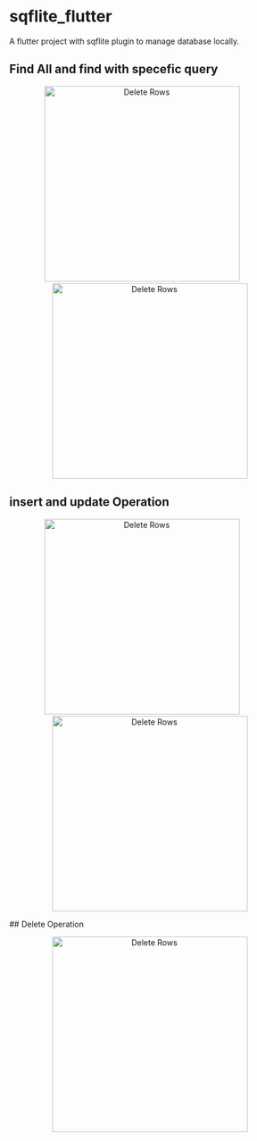 # sqflite_flutter

A flutter project with sqflite plugin to manage database locally.

## Find All and find with specefic query
<p  align="center" >
  <img src="https://github.com/amirjadhav/flutter-sqflite-database/blob/master/screenshot/findall.png" width="350" title="Delete Rows">
  &nbsp&nbsp&nbsp&nbsp&nbsp&nbsp
  <img src="https://github.com/amirjadhav/flutter-sqflite-database/blob/master/screenshot/queryspecific.png" width="350" title="Delete Rows">
</p>


## insert and update Operation
<p align="center">
  <img src="https://github.com/amirjadhav/flutter-sqflite-database/blob/master/screenshot/insert.png" width="350" title="Delete Rows">
   &nbsp&nbsp&nbsp&nbsp&nbsp&nbsp
  <img src="https://github.com/amirjadhav/flutter-sqflite-database/blob/master/screenshot/update.png" width="350" title="Delete Rows">
</p>
## Delete Operation
<p align="center">
  <img src="https://github.com/amirjadhav/flutter-sqflite-database/blob/master/screenshot/delete.png" width="350" title="Delete Rows">
</p>
